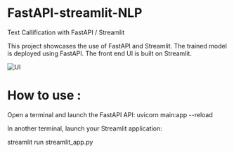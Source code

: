 # FastAPI-streamlit-NLP
Text Callification with FastAPI / Streamlit 

This project showcases the use of FastAPI and Streamlit.
The trained model is deployed using FastAPI. 
The front end UI is built on Streamlit.

![UI](https://github.com/Dorra2021/FastAPI-streamlit-NLP/assets/89019822/3ac0ab73-9c46-40d9-b826-6831b3a64ea4)


# How to use :

Open a terminal and launch the FastAPI API:
uvicorn main:app --reload

In another terminal, launch your Streamlit application:

streamlit run streamlit_app.py


